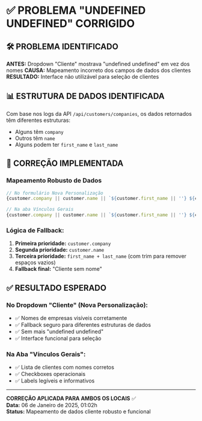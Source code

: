 # ✅ PROBLEMA "UNDEFINED UNDEFINED" CORRIGIDO

## 🛠️ PROBLEMA IDENTIFICADO

**ANTES:** Dropdown "Cliente" mostrava "undefined undefined" em vez dos nomes
**CAUSA:** Mapeamento incorreto dos campos de dados dos clientes
**RESULTADO:** Interface não utilizável para seleção de clientes

## 📊 ESTRUTURA DE DADOS IDENTIFICADA

Com base nos logs da API `/api/customers/companies`, os dados retornados têm diferentes estruturas:
- Alguns têm `company` 
- Outros têm `name`
- Alguns podem ter `first_name` e `last_name`

## 🔧 CORREÇÃO IMPLEMENTADA

### Mapeamento Robusto de Dados
```typescript
// No formulário Nova Personalização
{customer.company || customer.name || `${customer.first_name || ''} ${customer.last_name || ''}`.trim() || 'Cliente sem nome'}

// Na aba Vínculos Gerais  
{customer.company || customer.name || `${customer.first_name || ''} ${customer.last_name || ''}`.trim() || 'Cliente sem nome'}
```

### Lógica de Fallback:
1. **Primeira prioridade:** `customer.company`
2. **Segunda prioridade:** `customer.name` 
3. **Terceira prioridade:** `first_name + last_name` (com trim para remover espaços vazios)
4. **Fallback final:** "Cliente sem nome"

## ✅ RESULTADO ESPERADO

### No Dropdown "Cliente" (Nova Personalização):
- ✅ Nomes de empresas visíveis corretamente
- ✅ Fallback seguro para diferentes estruturas de dados
- ✅ Sem mais "undefined undefined"
- ✅ Interface funcional para seleção

### Na Aba "Vínculos Gerais":
- ✅ Lista de clientes com nomes corretos
- ✅ Checkboxes operacionais
- ✅ Labels legíveis e informativos

---

**CORREÇÃO APLICADA PARA AMBOS OS LOCAIS** ✅  
**Data:** 06 de Janeiro de 2025, 01:02h  
**Status:** Mapeamento de dados cliente robusto e funcional